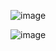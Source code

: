 ![image](https://github.com/user-attachments/assets/bc52dd7f-a109-478b-89da-d077142e6844)

![image](https://github.com/user-attachments/assets/923a5587-9bab-4443-a598-3bc4216eb6e7)

